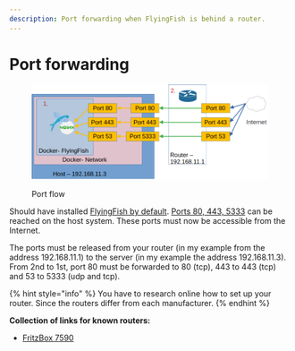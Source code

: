 ```yaml
---
description: Port forwarding when FlyingFish is behind a router.
---
```


# Port forwarding



<figure><img src="../../../.gitbook/assets/portforwarding2.png" alt=""><figcaption><p>Port flow</p></figcaption></figure>

Should have installed [FlyingFish by default](../../installation/quick-setup.md). [Ports 80, 443, 5333](../../installation/long-setup/docker-compose/ports.md) can be reached on the host system. These ports must now be accessible from the Internet.

The ports must be released from your router (in my example from the address 192.168.11.1) to the server (in my example the address 192.168.11.3). From 2nd to 1st, port 80 must be forwarded to 80 (tcp), 443 to 443 (tcp) and 53 to 5333 (udp and tcp).



{% hint style="info" %}
You have to research online how to set up your router. Since the routers differ from each manufacturer.
{% endhint %}

**Collection of links for known routers:**

* [FritzBox 7590](https://en.avm.de/service/knowledge-base/dok/FRITZ-Box-7590/34\_Setting-up-port-sharing-in-the-FRITZ-Box/)
